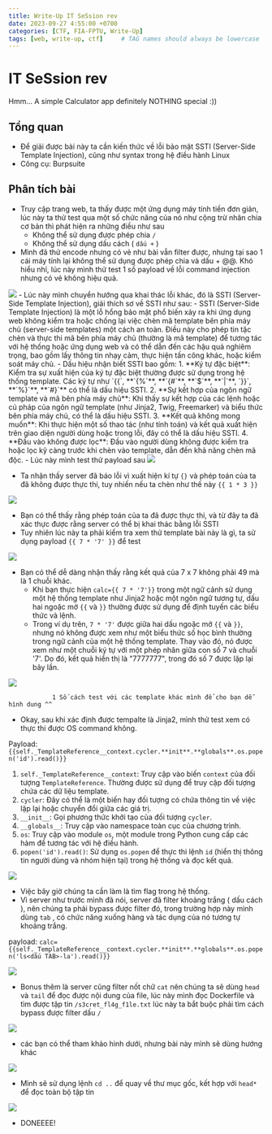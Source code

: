 ```yaml
---
title: Write-Up IT SeSsion rev
date: 2023-09-27 4:55:00 +0700
categories: [CTF, FIA-FPTU, Write-Up]
tags: [web, write-up, ctf]     # TAG names should always be lowercase
---
```

# IT SeSsion rev
Hmm... A simple Calculator app definitely NOTHING special :))
## Tổng quan

- Để giải được bài này ta cần kiến thức về lỗi bảo mật SSTI (Server-Side Template Injection), cũng như syntax trong hệ điều hành Linux
- Công cụ: Burpsuite

## Phân tích bài

- Truy cập trang web, ta thấy được một ứng dụng máy tính tiền đơn giản, lúc này ta thử test qua một số chức năng của nó như cộng trừ nhân chia cơ bản thì phát hiện ra những điều như sau
    - Không thể sử dụng được phép chia `/`
    - Không thể sử dụng dấu cách ( `dấu +` )
- Mình đã thử encode nhưng có vẻ như bài vẫn filter được, nhưng tại sao 1 cái máy tính lại không thể sử dụng được phép chia và dấu + @@. Khó hiểu nhỉ, lúc này mình thử test 1 số payload về lỗi command injection nhưng có vẻ không hiệu quả.

<img src="/assets/writeup/cookie/IT SeSsion rev/0.png">
- Lúc này mình chuyển hướng qua khai thác lỗi khác, đó là SSTI (Server-Side Template Injection), giải thích sơ về SSTI như sau:
    - SSTI (Server-Side Template Injection) là một lỗ hổng bảo mật phổ biến xảy ra khi ứng dụng web không kiểm tra hoặc chống lại việc chèn mã template bên phía máy chủ (server-side templates) một cách an toàn. Điều này cho phép tin tặc chèn và thực thi mã bên phía máy chủ (thường là mã template) để tương tác với hệ thống hoặc ứng dụng web và có thể dẫn đến các hậu quả nghiêm trọng, bao gồm lấy thông tin nhạy cảm, thực hiện tấn công khác, hoặc kiểm soát máy chủ.
- Dấu hiệu nhận biết SSTI bao gồm:
    1. **Ký tự đặc biệt**: Kiểm tra sự xuất hiện của ký tự đặc biệt thường được sử dụng trong hệ thống template. Các ký tự như `{{`, **`{%`**, **`{#`**, **`$`**, **`|`**, `}}`, **`%}`**, **`#}`** có thể là dấu hiệu SSTI.
    2. **Sự kết hợp của ngôn ngữ template và mã bên phía máy chủ**: Khi thấy sự kết hợp của các lệnh hoặc cú pháp của ngôn ngữ template (như Jinja2, Twig, Freemarker) và biểu thức bên phía máy chủ, có thể là dấu hiệu SSTI.
    3. **Kết quả không mong muốn**: Khi thực hiện một số thao tác (như tính toán) và kết quả xuất hiện trên giao diện người dùng hoặc trong lỗi, đây có thể là dấu hiệu SSTI.
    4. **Đầu vào không được lọc**: Đầu vào người dùng không được kiểm tra hoặc lọc kỹ càng trước khi chèn vào template, dẫn đến khả năng chèn mã độc.
- Lúc này mình test thử payload sau

<img src="/assets/writeup/cookie/IT SeSsion rev/1.png">

- Ta nhận thấy server đã báo lỗi vì xuất hiện kí tự `{}` và phép toán của ta đã không được thực thi, tuy nhiến nếu ta chèn như thế này `{{ 1 * 3 }}`

<img src="/assets/writeup/cookie/IT SeSsion rev/2.png">

- Bạn có thể thấy rằng phép toán của ta đã được thực thi, và từ đây ta đã xác thực được rằng server có thể bị khai thác bằng lỗi SSTI
- Tuy nhiên lúc này ta phải kiểm tra xem thử template bài này là gì, ta sử dụng payload `{{ 7 * '7' }}` để test

<img src="/assets/writeup/cookie/IT SeSsion rev/3.png">

- Bạn có thể dễ dàng nhận thấy rằng kết quả của 7 x 7 không phải 49 mà là 1 chuỗi khác.
    - Khi bạn thực hiện `calc={{ 7 * '7'}}` trong một ngữ cảnh sử dụng một hệ thống template như Jinja2 hoặc một ngôn ngữ tương tự, dấu hai ngoặc mở `{{` và `}}` thường được sử dụng để định tuyến các biểu thức và lệnh.
    - Trong ví dụ trên, `7 * '7'` được giữa hai dấu ngoặc mở `{{` và `}}`, nhưng nó không được xem như một biểu thức số học bình thường trong ngữ cảnh của một hệ thống template. Thay vào đó, nó được xem như một chuỗi ký tự với một phép nhân giữa con số 7 và chuỗi '7'. Do đó, kết quả hiển thị là "7777777", trong đó số 7 được lặp lại bảy lần.

<img src="/assets/writeup/cookie/IT SeSsion rev/4.png">

                1 Số cách test với các template khác mình để cho bạn dễ hình dung ^^

- Okay, sau khi xác định được tempalte là Jinja2, mình thử test xem có thực thi được OS command không.

Payload: `{{self._TemplateReference__context.cycler.**init**.**globals**.os.popen('id').read()}}`

1. `self._TemplateReference__context`: Truy cập vào biến `context` của đối tượng `TemplateReference`. Thường được sử dụng để truy cập đối tượng chứa các dữ liệu template.
2. `cycler`: Đây có thể là một biến hay đối tượng có chứa thông tin về việc lặp lại hoặc chuyển đổi giữa các giá trị.
3. `__init__`: Gọi phương thức khởi tạo của đối tượng `cycler`.
4. `__globals__`: Truy cập vào namespace toàn cục của chương trình.
5. `os`: Truy cập vào module `os`, một module trong Python cung cấp các hàm để tương tác với hệ điều hành.
6. `popen('id').read()`: Sử dụng `os.popen` để thực thi lệnh `id` (hiển thị thông tin người dùng và nhóm hiện tại) trong hệ thống và đọc kết quả.

<img src="/assets/writeup/cookie/IT SeSsion rev/5.png">

- Việc bây giờ chúng ta cần làm là tìm flag trong hệ thống.
- Vì server như trước mình đã nói, server đã filter khoảng trắng ( dấu cách ), nên chúng ta phải bypass được filter đó, trong trường hợp này mình dùng `tab` , có chức năng xuống hàng và tác dụng của nó tương tự khoảng trắng.

payload:  `calc={{self._TemplateReference__context.cycler.**init**.**globals**.os.popen('ls<dấu TAB>-la').read()}}`

<img src="/assets/writeup/cookie/IT SeSsion rev/6.png">

- Bonus thêm là server cũng filter nốt chữ `cat` nên chúng ta sẽ dùng `head` và `tail` để đọc được nội dung của file, lúc này mình đọc Dockerfile và tìm được tập tin `/s3cret_fl4g_f1le.txt` lúc này ta bắt buộc phải tìm cách bypass được filter dấu `/`
    
<img src="/assets/writeup/cookie/IT SeSsion rev/7.png">
    
- các bạn có thể tham khảo hình dưới, nhưng bài này mình sẽ dùng hướng khác

<img src="/assets/writeup/cookie/IT SeSsion rev/8.png">

- Mình sẽ sử dụng lệnh `cd ..` để quay về thư mục gốc, kết hợp với `head*` để đọc toàn bộ tập tin

<img src="/assets/writeup/cookie/IT SeSsion rev/9.png">

- DONEEEE!

